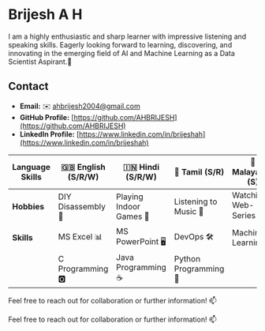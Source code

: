 # Brijesh A H
I am a highly enthusiastic and sharp learner with impressive listening and speaking skills. Eagerly looking forward to learning, discovering, and innovating in the emerging field of AI and Machine Learning as a Data Scientist Aspirant.🚀

## Contact
- **Email:** ✉️ ahbrijesh2004@gmail.com
- **GitHub Profile:** [https://github.com/AHBRIJESH](https://github.com/AHBRIJESH)
- **LinkedIn Profile:** [https://www.linkedin.com/in/brijeshah](https://www.linkedin.com/in/brijeshah)

| **Language Skills**          | **🇬🇧 English** (S/R/W) | **🇮🇳 Hindi** (S/R/W) | **🌴 Tamil** (S/R) | **🌴 Malayalam** (S) |
|------------------------------|--------------------------|------------------------|---------------------|----------------------|
| **Hobbies**                  | DIY Disassembly 🔧       | Playing Indoor Games 🎲| Listening to Music 🎵| Watching Web-Series 📺|
| **Skills**                   | MS Excel 📊             | MS PowerPoint 🖥️      | DevOps 🛠️          | Machine Learning 🤖  |
|                              | C Programming 🅾️       | Java Programming ☕    | Python Programming 🐍|                      |



Feel free to reach out for collaboration or further information! 📫

Feel free to reach out for collaboration or further information! 📫
